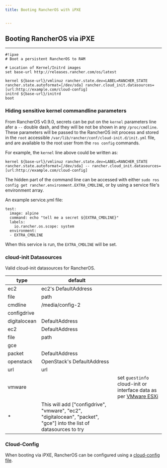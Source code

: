 ```yaml
---
title: Booting RancherOS with iPXE


---
```

## Booting RancherOS via iPXE
----

```
#!ipxe
# Boot a persistent RancherOS to RAM

# Location of Kernel/Initrd images
set base-url http://releases.rancher.com/os/latest

kernel ${base-url}/vmlinuz rancher.state.dev=LABEL=RANCHER_STATE rancher.state.autoformat=[/dev/sda] rancher.cloud_init.datasources=[url:http://example.com/cloud-config]
initrd ${base-url}/initrd
boot
```

### Hiding sensitive kernel commandline parameters

From RancherOS v0.9.0, secrets can be put on the `kernel` parameters line afer a `--` double dash, and they will be not be shown in any `/proc/cmdline`. These parameters
will be passed to the RancherOS init process and stored in the `root` accessible `/var/lib/rancher/conf/cloud-init.d/init.yml` file, and are available to the root user from the `ros config` commands.

For example, the `kernel` line above could be written as:

```
kernel ${base-url}/vmlinuz rancher.state.dev=LABEL=RANCHER_STATE rancher.state.autoformat=[/dev/sda] -- rancher.cloud_init.datasources=[url:http://example.com/cloud-config]
```

The hidden part of the command line can be accessed with either `sudo ros config get rancher.environment.EXTRA_CMDLINE`, or by using a service file's environment array.

An example service.yml file:

```
test:
  image: alpine
  command: echo "tell me a secret ${EXTRA_CMDLINE}"
  labels:
    io.rancher.os.scope: system
  environment:
  - EXTRA_CMDLINE
```

When this service is run, the `EXTRA_CMDLINE` will be set.


### cloud-init Datasources

Valid cloud-init datasources for RancherOS.

| type | default |  |
|---|---|--|
| ec2 | ec2's DefaultAddress |  |
| file | path |  |
| cmdline | /media/config-2 |  |
| configdrive |  |  |
| digitalocean | DefaultAddress |  |
| ec2 | DefaultAddress |  |
| file | path |  |
| gce |  |  |
| packet | DefaultAddress |  |
| openstack| OpenStack's DefaultAddress |  |
| url | url |  |
| vmware |  | set `guestinfo` cloud-init or interface data as per [VMware ESXi]({{page.osbaseurl}}/cloud/vmware-esxi) |
| * | This will add ["configdrive", "vmware", "ec2", "digitalocean", "packet", "gce"] into the list of datasources to try |  |

### Cloud-Config

When booting via iPXE, RancherOS can be configured using a [cloud-config file]({{page.osbaseurl}}/configuration/#cloud-config).

